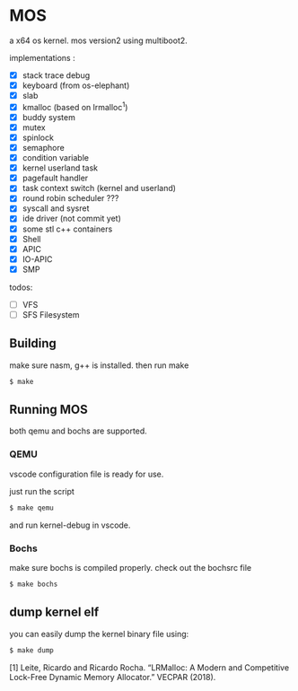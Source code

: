 MOS
======

a x64 os kernel. mos version2 using multiboot2.

implementations :

- [x] stack trace debug
- [x] keyboard (from os-elephant)
- [x] slab
- [x] kmalloc (based on lrmalloc<sup>1</sup>)
- [x] buddy system
- [x] mutex
- [x] spinlock
- [x] semaphore
- [x] condition variable
- [x] kernel userland task 
- [x] pagefault handler
- [x] task context switch (kernel and userland)
- [x] round robin scheduler ???
- [x] syscall and sysret
- [x] ide driver (not commit yet)
- [x] some stl c++ containers
- [x] Shell
- [x] APIC
- [x] IO-APIC
- [x] SMP

todos:

- [ ] VFS
- [ ] SFS Filesystem

## Building

make sure nasm, g++ is installed.
then run make 
```bash
$ make
```

## Running MOS
both qemu and bochs are supported.

### QEMU
vscode configuration file is ready for use. 

just run the script
```bash
$ make qemu
```
and run kernel-debug in vscode.

### Bochs
make sure bochs is compiled properly.
check out the bochsrc file

```bash
$ make bochs
```

## dump kernel elf
you can easily dump the kernel binary file using:
```bash
$ make dump
```

[1] Leite, Ricardo and Ricardo Rocha. “LRMalloc: A Modern and Competitive Lock-Free Dynamic Memory Allocator.” VECPAR (2018).